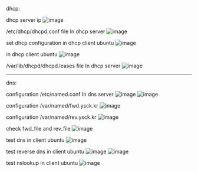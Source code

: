 dhcp:

dhcp server ip
![image](https://github.com/user-attachments/assets/3f0d2bef-4e3a-45de-82ef-849cee45656f)

/etc/dhcp/dhcpd.conf file In dhcp server
![image](https://github.com/user-attachments/assets/ca9926ae-7943-4a7f-bcb6-b9e64cd78fd4)

set dhcp configuration in dhcp client ubuntu
![image](https://github.com/user-attachments/assets/92116c13-4bae-4920-8cdc-6d115fbc5d10)

in dhcp client ubuntu
![image](https://github.com/user-attachments/assets/e3d2c1ed-caea-4ec2-a7ed-03b5864ef02e)

/var/lib/dhcpd/dhcpd.leases file In dhcp server
![image](https://github.com/user-attachments/assets/caa3cb55-25cf-43b2-a4af-cf0c2972782b)

------
dns:

configuration /etc/named.conf In dns server
![image](https://github.com/user-attachments/assets/9009997a-3898-48ed-ac84-d7ae0676a331)
![image](https://github.com/user-attachments/assets/70a9db9f-429f-4899-9fc6-6f18000d9f6d)

configuration /var/named/fwd.ysck.kr
![image](https://github.com/user-attachments/assets/d70f5264-c8fc-4a53-a88a-ad0ab0f90257)

configuration /var/named/rev.ysck.kr
![image](https://github.com/user-attachments/assets/6a492ca0-32d8-4e20-b854-44b7721961f7)

check fwd_file and rev_file
![image](https://github.com/user-attachments/assets/77baa8c1-fdf9-48dd-9690-d998ae17c3e6)

test dns in client ubuntu
![image](https://github.com/user-attachments/assets/27aeacf4-28af-4c39-a3ee-d9f3a55a22e4)

test reverse dns in client ubuntu
![image](https://github.com/user-attachments/assets/76d5a578-e0fd-4c77-83af-1c43e04dd2a9)
![image](https://github.com/user-attachments/assets/2b04f4ba-f920-4530-a165-139e423d369c)

test nslookup in client ubuntu
![image](https://github.com/user-attachments/assets/0049cd06-4b98-4b5d-ba5a-fadb038d9def)
